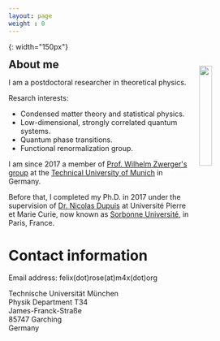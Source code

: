 ```yaml
---
layout: page
weight : 0
---
```



[photo]: {{site.baseurl}}/docs/frose_1804.jpg
{: width="150px"} 

<!--
{: style="text-align: right"}
width="100%;" max-width="100px;"
-->

<div class="header">
  <h2 style="display: inline;">About me</h2>
  <img src="{{site.baseurl}}/docs/frose_1804.jpg" style="display: inline; float: right; clear: right; margin: 15px;" width="22.5%;"/>
</div>
 
I am a postdoctoral researcher in theoretical physics.

<!--
, working in the field of condensed matter and statistical physics. 

My research activity lies in the study of strongly-correlated low-dimensional quantum systems.
-->

Resarch interests:
* Condensed matter theory and statistical physics.
* Low-dimensional, strongly correlated quantum systems.
* Quantum phase transitions.
* Functional renormalization group.

I am since 2017 a member of [Prof. Wilhelm Zwerger's group](http://einrichtungen.ph.tum.de/T34/) at the [Technical University of Munich](https://www.tum.de/nc/en/homepage/) in Germany.

Before that, I completed my Ph.D. in 2017 under the supervision of [Dr. Nicolas Dupuis](https://www.lptmc.jussieu.fr/users/dupuis) at Université Pierre et Marie Curie, now known as [Sorbonne Université](https://www.sorbonne-universite.fr/en), in Paris, France.

# Contact information

Email address: felix(dot)rose(at)m4x(dot)org

Technische Universität München  
Physik Department T34  
James-Franck-Straße  
85747 Garching  
Germany  

